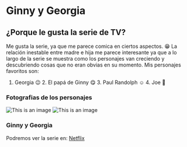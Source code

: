 # Ginny y Georgia 
## ¿Porque le gusta la serie de TV?
Me gusta la serie, ya que me parece comica en ciertos aspectos. :grin: 
La relación inestable entre madre e hija me parece interesante ya que a lo largo de la serie se muestra como los personajes van creciendo y descubriendo cosas que no eran obvias en su momento. Mis personajes favoritos son: 
1. Georgia :wink:
    2. El papá de Ginny :yum:
        3. Paul Randolph :relaxed:
            4. Joe :hugs:
### Fotografias de los personajes 
![This is an image](https://www.sosyncd.com/wp-content/uploads/2023/01/Celebrity-Database-ESTP-21.png)
![This is an image](https://static.miraheze.org/loathsomecharacterswiki/2/20/Ginny_Miller.jpg.jpg)
 
 ### Ginny y Georgia
 Podremos ver la serie en: [Netflix](https://www.netflix.com/gt/title/81025696)